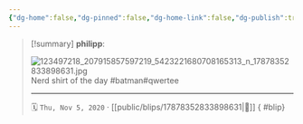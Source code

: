 ```yaml
---
{"dg-home":false,"dg-pinned":false,"dg-home-link":false,"dg-publish":true,"type":"blip","disabled rules":["yaml-title","yaml-title-alias","file-name-heading"],"title":"philipp on instagram @ 2020-11-05","created-date":"2020-11-05T07:25:00","updated-date":"2025-05-02T17:43:07","dg-path":"blips/17878352833898631.md","permalink":"/blips/17878352833898631/","dgPassFrontmatter":true}
---
```


> [!summary] **philipp**:
>
> ![123497218_207915857597219_5423221680708165313_n_17878352833898631.jpg](/img/user/attachments/123497218_207915857597219_5423221680708165313_n_17878352833898631.jpg)
> Nerd shirt of the day #batman#qwertee
> - - -
>
> 🗓️ `Thu, Nov 5, 2020` · [[public/blips/17878352833898631\|🔗]]
{ #blip}

